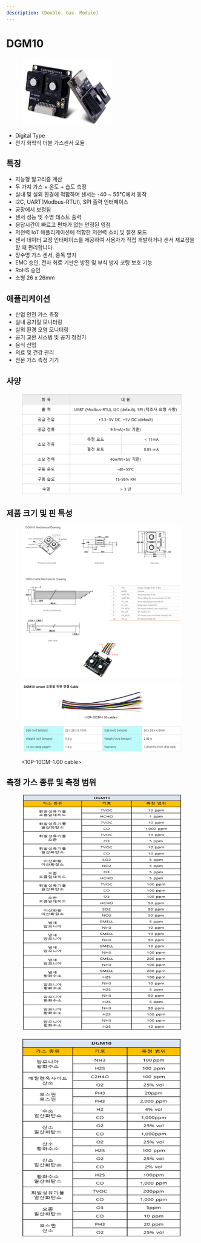 ```yaml
---
description: (Double- Gas- Module)
---
```


# DGM10

<figure><img src="../../../../.gitbook/assets/DGM10_mainpic.PNG" alt=""><figcaption></figcaption></figure>

* Digital Type&#x20;
* 전기 화학식 더블 가스센서 모듈



## 특징

* 지능형 알고리즘 계산
* 두 가지 가스 + 온도 + 습도 측정
* 실내 및 실외 환경에 적합하며 센서는 -40 \~ 55℃에서 동작
* I2C, UART(Modbus-RTUl), SPI 출력 인터페이스
* 공장에서 보정됨
* 센서 성능 및 수명 테스트 출력
* 응답시간이 빠르고 편차가 없는 안정된 영점
* 저전력 IoT 애플리케이션에 적합한 저전력 소비 및 절전 모드
* 센서 데이터 교정 인터페이스를 제공하여 사용자가 직접 개발하거나 센서 재교정을 할 때 편리합니다.
* 장수명 가스 센서, 중독 방지
* EMC 승인, 전자 회로 기판은 방진 및 부식 방지 코팅 보호 기능
* RoHS 승인
* 소형 26 x 26mm

&#x20;

## 애플리케이션

* 산업 안전 가스 측정
* 실내 공기질 모니터링
* 실외 환경 오염 모니터링
* 공기 교환 시스템 및 공기 청정기
* 음식 산업
* 의료 및 건강 관리
* 전문 가스 측정 기기



## 사양

<figure><img src="../../../../.gitbook/assets/DGM10_spec.PNG" alt=""><figcaption></figcaption></figure>

## 제품 크기 및 핀 특성



<figure><img src="../../../../.gitbook/assets/DGM10_pin_size.PNG" alt=""><figcaption></figcaption></figure>

<figure><img src="../../../../.gitbook/assets/DGM10_cable.PNG" alt=""><figcaption><p>&#x3C;10P-10CM-1.00 cable></p></figcaption></figure>



## 측정 가스 종류 및 측정 범위

<figure><img src="../../../../.gitbook/assets/DGM10_gas_type_one.PNG" alt=""><figcaption></figcaption></figure>

<figure><img src="../../../../.gitbook/assets/DGM10_gas_type_two.PNG" alt=""><figcaption></figcaption></figure>







